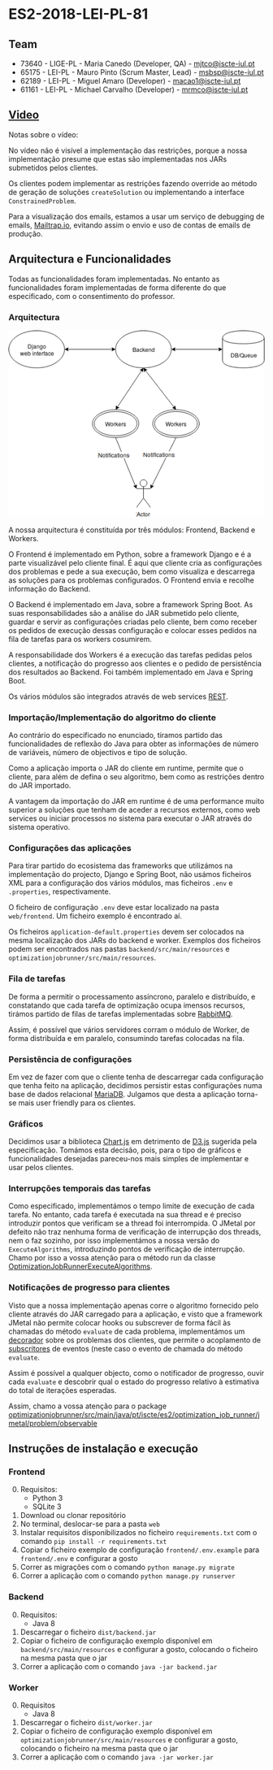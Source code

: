 # ES2-2018-LEI-PL-81

## Team

- 73640 - LIGE-PL - Maria Canedo (Developer, QA) - [mjtco@iscte-iul.pt](mjtco@iscte-iul.pt)
- 65175 - LEI-PL - Mauro Pinto (Scrum Master, Lead) - [msbsp@iscte-iul.pt](msbsp@iscte-iul.pt)
- 62189 - LEI-PL - Miguel Amaro (Developer) - [macao1@iscte-iul.pt](macao1@iscte-iul.pt)
- 61161 - LEI-PL - Michael Carvalho (Developer) - [mrmco@iscte-iul.pt](mrmco@iscte-iul.pt)

## [Video](https://www.youtube.com/watch?v=3xksIYommEc)

Notas sobre o vídeo:

No vídeo não é visível a implementação das restrições, porque a nossa implementação presume que estas são implementadas
nos JARs submetidos pelos clientes.

Os clientes podem implementar as restrições fazendo override ao método de geração de soluções `createSolution` ou
implementando a interface `ConstrainedProblem`.

Para a visualização dos emails, estamos a usar um serviço de debugging de emails, [Mailtrap.io](https://mailtrap.io),
evitando assim o envio e uso de contas de emails de produção.

## Arquitectura e Funcionalidades

Todas as funcionalidades foram implementadas. No entanto as funcionalidades foram implementadas de forma diferente do
que especificado, com o consentimento do professor.

### Arquitectura

![Arquitectura](resources/Architecture.png)

A nossa arquitectura é constituída por três módulos: Frontend, Backend e Workers.

O Frontend é implementado em Python, sobre a framework Django e é a parte visualizável pelo cliente final. É aqui que
cliente cria as configurações dos problemas e pede a sua execução, bem como visualiza e descarrega as soluções para
os problemas configurados. O Frontend envia e recolhe informação do Backend.

O Backend é implementado em Java, sobre a framework Spring Boot. As suas responsabilidades são a análise do JAR
submetido pelo cliente, guardar e servir as configurações criadas pelo cliente, bem como receber os pedidos de
execução dessas configuração e colocar esses pedidos na fila de tarefas para os workers cosumirem. 

A responsabilidade dos Workers é a execução das tarefas pedidas pelos clientes, a notificação do progresso aos clientes
e o pedido de persistência dos resultados ao Backend. Foi também implementado em Java e Spring Boot.

Os vários módulos são integrados através de web services [REST](https://en.wikipedia.org/wiki/Representational_state_transfer).

### Importação/Implementação do algoritmo do cliente

Ao contrário do especificado no enunciado, tiramos partido das funcionalidades de reflexão do Java para obter as
informações de número de variáveis, número de objectivos e tipo de solução.

Como a aplicação importa o JAR do cliente em runtime, permite que o cliente, para além de defina o seu algoritmo, bem
como as restrições dentro do JAR importado.

A vantagem da importação do JAR em runtime é de uma performance muito superior a soluções que tenham de aceder a
recursos externos, como web services ou iniciar processos no sistema para executar o JAR através do sistema operativo.

### Configurações das aplicações

Para tirar partido do ecosistema das frameworks que utilizámos na implementação do projecto, Django e Spring Boot, não
usámos ficheiros XML para a configuração dos vários módulos, mas ficheiros `.env` e `.properties`, respectivamente.

O ficheiro de configuração `.env` deve estar localizado na pasta `web/frontend`. Um ficheiro exemplo é encontrado aí.

Os ficheiros `application-default.properties` devem ser colocados na mesma localização dos JARs do backend e worker.
Exemplos dos ficheiros podem ser encontrados nas pastas `backend/src/main/resources` e
`optimizationjobrunner/src/main/resources`.

### Fila de tarefas

De forma a permitir o processamento assíncrono, paralelo e distribuído, e constatando que cada tarefa de optimização
ocupa imensos recursos, tirámos partido de filas de tarefas implementadas sobre [RabbitMQ](https://www.rabbitmq.com/).

Assim, é possível que vários servidores corram o módulo de Worker, de forma distribuída e em paralelo, consumindo
tarefas colocadas na fila.

### Persistência de configurações

Em vez de fazer com que o cliente tenha de descarregar cada configuração que tenha feito na aplicação, decidimos
persistir estas configurações numa base de dados relacional [MariaDB](https://mariadb.org/). Julgamos que desta a
aplicação torna-se mais user friendly para os clientes.

### Gráficos

Decidimos usar a biblioteca [Chart.js](https://www.chartjs.org/) em detrimento de [D3.js](https://d3js.org/) sugerida
pela especificação. Tomámos esta decisão, pois, para o tipo de gráficos e funcionalidades desejadas pareceu-nos mais
simples de implementar e usar pelos clientes.

### Interrupções temporais das tarefas

Como especificado, implementámos o tempo limite de execução de cada tarefa. No entanto, cada tarefa é executada na sua
thread e é preciso introduzir pontos que verificam se a thread foi interrompida. O JMetal por defeito não traz nenhuma
forma de verificação de interrupção dos threads, nem o faz sozinho, por isso implementámos a nossa versão do
`ExecuteAlgorithms`, introduzindo pontos de verificação de interrupção. Chamo por isso a vossa atenção para o método run
da classe [OptimizationJobRunnerExecuteAlgorithms](optimizationjobrunner/src/main/java/pt/iscte/es2/optimization_job_runner/jmetal/util/experiment/OptimizationJobRunnerExecuteAlgorithms.java).

### Notificações de progresso para clientes

Visto que a nossa implementação apenas corre o algoritmo fornecido pelo cliente através do JAR carregado para a
aplicação, e visto que a framework JMetal não permite colocar hooks ou subscrever de forma fácil às chamadas do método
`evaluate` de cada problema, implementámos um [decorador](https://en.wikipedia.org/wiki/Decorator_pattern)
sobre os problemas dos clientes, que permite o acoplamento de [subscritores](https://en.wikipedia.org/wiki/Observer_pattern)
de eventos (neste caso o evento de chamada do método `evaluate`.

Assim é possível a qualquer objecto, como o notificador de progresso, ouvir cada `evaluate` e descobrir qual o estado do
progresso relativo à estimativa do total de iterações esperadas.

Assim, chamo a vossa atenção para o package [optimizationjobrunner/src/main/java/pt/iscte/es2/optimization_job_runner/jmetal/problem/observable](optimizationjobrunner/src/main/java/pt/iscte/es2/optimization_job_runner/jmetal/problem/observable)

## Instruções de instalação e execução

### Frontend

0. Requisitos:
    * Python 3
    * SQLite 3
0. Download ou clonar repositório
0. No terminal, deslocar-se para a pasta `web` 
0. Instalar requisitos disponibilizados no ficheiro `requirements.txt` com o comando `pip install -r requirements.txt`
0. Copiar o ficheiro exemplo de configuração `frontend/.env.example` para `frontend/.env` e configurar a gosto
0. Correr as migrações com o comando `python manage.py migrate`
0. Correr a aplicação com o comando `python manage.py runserver` 

### Backend

0. Requisitos:
    * Java 8
0. Descarregar o ficheiro `dist/backend.jar`
0. Copiar o ficheiro de configuração exemplo disponível em `backend/src/main/resources` e configurar a gosto,
colocando o ficheiro na mesma pasta que o jar
0. Correr a aplicação com o comando `java -jar backend.jar`

### Worker

0. Requisitos
    * Java 8
0. Descarregar o ficheiro `dist/worker.jar`
0. Copiar o ficheiro de configuração exemplo disponível em `optimizationjobrunner/src/main/resources` e configurar a
gosto, colocando o ficheiro na mesma pasta que o jar
0. Correr a aplicação com o comando `java -jar worker.jar`
